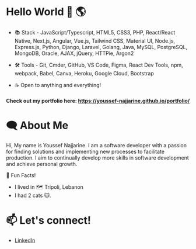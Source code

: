 # Hello World :wave: :earth_americas:


- :books: Stack - JavaScript/Typescript, HTML5, CSS3, PHP, React/React Native, Next.js, Angular, Vue.js, Tailwind CSS, Material UI, Node.js, Express.js, Python, Django, Laravel, Golang, Java, MySQL, PostgreSQL, MongoDB, Oracle, AJAX, jQuery, HTTPie, Argon2

- :hammer_and_wrench: Tools - Git, Cmder, GitHub, VS Code, Figma, React Dev Tools, npm, webpack, Babel, Canva, Heroku, Google Cloud, Bootstrap

- :coffee: Open to anything and everything!

####  Check out my portfolio here:  https://youssef-najjarine.github.io/portfolio/
# :left_speech_bubble:   About Me

Hi, My name is Youssef Najjarine. I am a software developer with a passion for finding solutions and implementing new processes to facilitate production. I aim to continually develop more skills in software development and achieve personal growth.


:star2: Fun Facts!

- I lived in :world_map: Tripoli, Lebanon
- I had 2 cats :cat:.

# :mailbox: Let's connect!
- [LinkedIn](https://www.linkedin.com/in/youssefnajjarine/)
